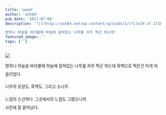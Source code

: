 ```yaml
---
title: 'wood'
author: 'ash84'
pub_date: '2011-07-08'
description: '![](http://ash84.net/wp-content/uploads/1/cfile29.uf.171EAB354E175BF71AB9DB.jpg)

멍하니 하늘을 바라볼때 하늘에 걸쳐있는 나무를 자주 찍곤 하는데'
featured_image: ''
tags: ['']
---
```



![](http://ash84.net/wp-content/uploads/1/cfile29.uf.171EAB354E175BF71AB9DB.jpg)

<div style="line-height: 2; "><span style="font-size: 10pt; "><span style="font-family: Dotum; ">멍하니 하늘을 바라볼때 </span></span><span style="font-size: 10pt; "><span style="font-family: Dotum; ">하늘에 걸쳐있는 나무를 자주 찍곤 하는데 </span></span>  
<span style="font-size: 10pt; "><span style="font-family: Dotum; ">흑백으로 찍은건 이게 처음이었다. </span></span>

<span style="font-size: 10pt; "><span style="font-family: Dotum; ">나무의 모양도, 흑백도. 그리고 소나무. </span></span>

<span style="font-size: 10pt; "><span style="font-family: Dotum; ">느낌이 스산하다. 그곳에서의 느낌도 그랬으니까. </span></span>  
<span style="font-size: 10pt; "><span style="font-family: Dotum; ">사진에 잘 묻어났다.  </span></span>

</div><div></div>

